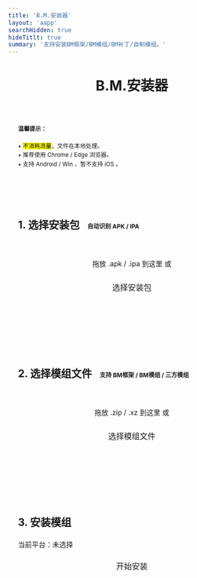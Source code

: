 ```yaml
---
title: 'B.M.安装器'
layout: 'aapp'
searchHidden: true
hideTitlt: true
summary: '支持安装BM框架/BM模组/BM补丁/自制模组。'
---
```


<!-- <!DOCTYPE html> -->
<!-- <html lang="zh-CN"> -->
<!-- <head> -->
<!-- <meta charset="UTF-8" /> -->
<!-- <meta name="viewport" content="width=device-width,initial-scale=1" /> -->
<!-- <title>模组安装器（安卓/苹果自动识别）</title> -->
<style>
  body { 
    font-family: -apple-system, BlinkMacSystemFont, "Segoe UI", Roboto, "Helvetica Neue", Arial, "Noto Sans", "PingFang SC","Hiragino Sans GB","Microsoft YaHei", sans-serif;  
    line-height: 1.6; 
    color: var(--content); /* 适配文本主色 */
  }
  h1 { 
    text-align: center; 
    margin-bottom: 16px; 
    color: var(--primary); /* 标题用主色 */
  }
  .note { color: var(--secondary); } /* 次要文本色 */
  .section { 
    margin: 20px 0 28px; 
    padding: 20px; 
    border: 1px solid var(--border); /* 统一边框色 */
    border-radius: var(--radius); /* 复用全局圆角 */
    background: var(--entry); /* 卡片背景色 */
  }
  .drop-zone { 
    border: 2px dashed var(--tertiary); /*  tertiary色做虚线边框 */
    padding: 20px; 
    text-align: center; 
    margin: 10px 0; 
    cursor: pointer; 
    border-radius: var(--radius); 
    transition: .2s; 
  }
  .drop-zone.drag-over { border-color: var(--secondary); } /* 拖拽时用次要色 */
  .section button { 
    border-radius: 10px; 
    padding: 10px; 
    margin: 10px auto; 
    cursor: pointer; 
    display: block; 
    width: 220px; 
    background-color: var(--secondary); /* 按钮用次要色 */
    color: var(--theme); /* 按钮文字用主题色（亮模式白/暗模式深灰） */
    border: 0; 
    font-size: 16px; 
    transition: .2s; /* 优化过渡效果 */
  }
  .section button:hover { 
    transform: translateY(-1px); 
    box-shadow: 0 2px 8px var(--secondary); /* 阴影色与按钮色一致 */
    opacity: 0.9; /* 增加hover透明度变化 */
  }
  .file-info, .file-list { 
    margin: 10px 0; 
    padding: 10px; 
    border: 1px solid var(--border); 
    border-radius: var(--radius); 
    background: var(--theme); /* 用主题色做背景 */
  }
  .file-info { white-space: nowrap; overflow-x: auto; }
  .file-item { 
    padding: 6px 4px; 
    border-bottom: 1px solid var(--border); /* 统一分割线 */
  }
  .file-item:last-child { border-bottom: none; }
  .progress-container { margin: 12px 0; display: none; }
  .progress-bar { 
    height: 6px; 
    border: 1px solid var(--secondary); /* 进度条边框用次要色 */
    border-radius: 6px; 
    overflow: hidden; 
  }
  .progress-fill { 
    height: 100%; 
    width: 0%; 
    transition: width 0.3s; 
    background-color: #4cd964; /* 保留原有成功绿（通用且醒目） */
  }
  .error { 
    color: #d00; /* 保留错误红（警示色无需适配） */
    margin: 10px 0; 
    display: none; 
  }
  small strong { color: var(--primary); } /* 强调文本用主色 */
  .pill { 
    display:inline-block; 
    padding:2px 8px; 
    border-radius:999px; 
    border:1px solid var(--border); 
    margin-left:8px; 
    font-size:12px; 
    color: var(--secondary); /* 标签用次要色 */
  }
  .muted { color: var(--secondary); } /* 弱化文本用次要色 */
</style>

<!-- </head> -->
<!-- <body> -->

<h1>B.M.安装器</h1>
<!-- <span class="pill">自动识别 APK / IPA</span> -->

<div class="section">
  <small class="note">
    <h4>温馨提示：</h4>
    • <mark>不消耗流量</mark>，文件在本地处理。<br>
    • 推荐使用 Chrome / Edge 浏览器。<br>
    • 支持 Android / Win ，暂不支持 iOS 。<br>
  </small>
</div>

<div class="section">
  <h2>1. 选择安装包<span class="pill">自动识别 APK / IPA</span></h2>
  <!-- <p class="muted">拖入或选择 <strong>.apk</strong>（安卓）或 <strong>.ipa</strong>（苹果）。</p> -->
  <div id="pkgDropZone" class="drop-zone">
    <p>拖放 .apk / .ipa 到这里 或</p>
    <button id="pkgBrowseBtn">选择安装包</button>
    <input type="file" id="pkgFileInput" accept=".apk,.ipa" style="display:none;">
  </div>
  <div id="pkgFileInfo" class="file-info" style="display:none;"></div>
  <div id="pkgError" class="error"></div>
</div>

<div class="section">
  <h2>2. 选择模组文件<span class="pill">支持 BM框架 / BM模组 / 三方模组</span></h2>
  <!-- <p class="muted">支持 BM 框架 / BM 模组 / BM 补丁 / 三方模组（<code>.zip</code> / <code>.xz</code>）。</p> -->
  <div id="modsDropZone" class="drop-zone">
    <p>拖放 .zip / .xz 到这里 或</p>
    <button id="modsBrowseBtn">选择模组文件</button>
    <input type="file" id="modsFileInput" accept=".zip,.xz" multiple style="display:none;">
  </div>
  <div id="modsFileList" class="file-list" style="display:none;"></div>
  <div id="modsError" class="error"></div>
</div>

<div class="section">
  <h2>3. 安装模组</h2>
  <div class="muted" id="platformHint">当前平台：未选择</div>
  <button id="installBtn" disabled>开始安装</button>
  <div id="installProgress" class="progress-container">
    <div class="progress-bar"><div id="installProgressFill" class="progress-fill"></div></div>
    <p id="installProgressText">准备就绪</p>
  </div>
  <div id="installError" class="error"></div>
  <!-- <div id="installResult" style="display:none;"> -->
   <!-- <button id="downloadBtn" class="btn-view-counter">保存生成文件</button> -->
   <!-- <span class="muted" id="resultHint"></span> -->
  <!-- </div> -->
  
<div id="installResult" style="display: none;">
  <div class="platform-result" id="androidResult" style="display:none;">
    <button id="downloadBtnAndroid" class="btn-view-counter" data-id="amod-download-apk">保存APK文件</button>
    <span class="muted">已使用：<span class="amod-download-apk-count">0</span> 次</span>
  </div>

  <div class="platform-result" id="iosResult" style="display:none; margin-top:10px;">
    <button id="downloadBtnIOS" class="btn-view-counter" data-id="imod-download-ipa">保存IPA文件</button>
    <span class="muted">已使用：<span class="imod-download-ipa-count">0</span> 次</span>
  </div>

  <div class="muted" id="resultHint" style="margin-top:12px;"></div>
</div>


</div>

<!-- 必需库 -->
<script src="https://cdnjs.cloudflare.com/ajax/libs/jszip/3.10.1/jszip.min.js"></script>
<script src="https://cdnjs.cloudflare.com/ajax/libs/FileSaver.js/2.0.5/FileSaver.min.js"></script>



<!-- <script defer src="/js/bv.js"></script> -->
<!-- <script src="/js/klfa.js"></script> -->
<!-- <script src="/js/imod.js"></script> -->




<!-- </body> -->
<!-- </html> -->